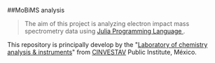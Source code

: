 ##MoBiMS analysis
>The aim of this project is analyzing electron impact mass spectrometry data using [Julia Programming Language ](http://julialang.org. "Julia Programming Language ").

This repository is principally develop by the "[Laboratory of chemistry analysis & instruments](http://www.ira.cinvestav.mx/Investigaci%C3%B3n/Biotecnolog%C3%ADayBioqu%C3%ADmica/ProfesoresInvestigadores/DrRobertWinkler/tabid/626/language/es-MX/Default.aspx "Laboratory of chemistry analysis & instruments")" from [CINVESTAV](http://www.ira.cinvestav.mx/ "CINVESTAV") Public Institute, México. 
